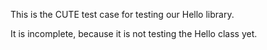 This is the CUTE test case for testing our Hello library. 

It is incomplete, because it is not testing the Hello class yet.